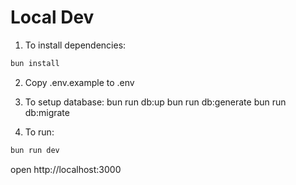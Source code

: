 # Local Dev

1. To install dependencies:

```sh
bun install
```

2. Copy .env.example to .env

3. To setup database:
   bun run db:up
   bun run db:generate
   bun run db:migrate

4. To run:

```sh
bun run dev
```

open http://localhost:3000
